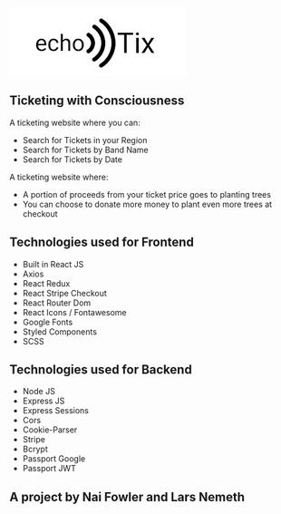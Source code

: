 ![Getting Started](./assets/echoTix_Logo.png)


## Ticketing with Consciousness

A ticketing website where you can:

- Search for Tickets in your Region
- Search for Tickets by Band Name
- Search for Tickets by Date

A ticketing website where:

- A portion of proceeds from your ticket price goes to planting trees
- You can choose to donate more money to plant even more trees at checkout

## Technologies used for Frontend

- Built in React JS
- Axios
- React Redux
- React Stripe Checkout
- React Router Dom
- React Icons / Fontawesome
- Google Fonts
- Styled Components
- SCSS

## Technologies used for Backend

- Node JS
- Express JS
- Express Sessions
- Cors
- Cookie-Parser
- Stripe
- Bcrypt
- Passport Google
- Passport JWT

## A project by Nai Fowler and Lars Nemeth
